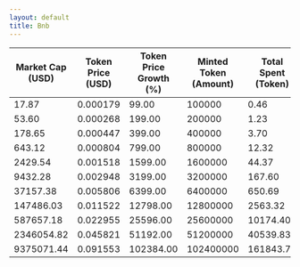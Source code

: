 ```yaml
---
layout: default
title: Bnb
---
```

| Market Cap (USD) | Token Price (USD) | Token Price Growth (%) | Minted Token (Amount) | Total Spent (Token) | Author Revenue (USD) | Platform Mint Fee (USD) |
|------------------|-------------------|------------------------|-----------------------|--------------------|-------------------------|-------------------------|
| 17.87 | 0.000179 | 99.00 | 100000 | 0.46 | 0.40 | 0.04 |
| 53.60 | 0.000268 | 199.00 | 200000 | 1.23 | 1.07 | 0.11 |
| 178.65 | 0.000447 | 399.00 | 400000 | 3.70 | 3.22 | 0.32 |
| 643.12 | 0.000804 | 799.00 | 800000 | 12.32 | 10.72 | 1.07 |
| 2429.54 | 0.001518 | 1599.00 | 1600000 | 44.37 | 38.59 | 3.86 |
| 9432.28 | 0.002948 | 3199.00 | 3200000 | 167.60 | 145.77 | 14.58 |
| 37157.38 | 0.005806 | 6399.00 | 6400000 | 650.69 | 565.94 | 56.59 |
| 147486.03 | 0.011522 | 12798.00 | 12800000 | 2563.32 | 2229.44 | 222.94 |
| 587657.18 | 0.022955 | 25596.00 | 25600000 | 10174.40 | 8849.16 | 884.92 |
| 2346054.82 | 0.045821 | 51192.00 | 51200000 | 40539.83 | 35259.43 | 3525.94 |
| 9375071.44 | 0.091553 | 102384.00 | 102400000 | 161843.78 | 140763.29 | 14076.33 |
